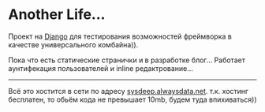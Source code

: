 Another Life...
===============

Проект на [Django](https://www.djangoproject.com) для тестирования возможностей фреймворка в качестве универсального комбайна)).

Пока что есть статические странички и в разработке блог...
Работает аунтифекация пользователей и inline редактрование...

---------------

Всё это хостится в сети по адресу [sysdeep.alwaysdata.net](http://sysdeep.alwaysdata.net/).
т.к. хостинг бесплатен, то обьём кода не превышает 10mb, будем туда впихиваться))
